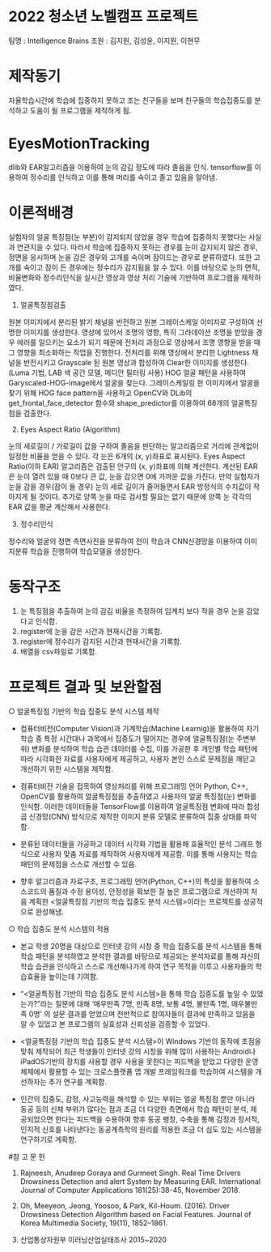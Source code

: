 # 2022 청소년 노벨캠프 프로젝트
팀명 : Intelligence Brains
조원 : 김지원, 김성윤, 이지원, 이현무

# 제작동기
 자율학습시간에 학습에 집중하지 못하고 조는 친구들을 보며 친구들의 학습집중도를 분석하고 도움이 될 프로그램을 제작하게 됨.

# EyesMotionTracking
dlib와 EAR알고리즘을 이용하여 눈의 감김 정도에 따라 졸음을 인식.
tensorflow를 이용하여 정수리를 인식하고 이를 통해 머리를 숙이고 졸고 있음을 알아냄.

# 이론적배경
실험자의 얼굴 특징점(눈 부분)이 감지되지 않았을 경우 학습에 집중하지 못했다는 사실과 연관지을 수 있다. 따라서 학습에 집중하지 못하는 경우를 눈이 감지되지 않은 경우, 정면을 응시하며 눈을 감은 경우와 고개를 숙이며 잠이드는 경우로 분류하였다. 또한 고개를 숙이고 잠이 든 경우에는 정수리가 감지됨을 알 수 있다. 이를 바탕으로 눈의 면적, 비율변화와 정수리인식을 실시간 영상과 영상 처리 기술에 기반하여 프로그램을 제작하였다. 
 

1. 얼굴특징점검출

  원본 이미지에서 분리된 밝기 채널을 반전하고 원본 그레이스케일 이미지로 구성하여 선명한 이미지를 생성한다. 영상에 있어서 조명의 영향, 특히 그라데이션 조명을 받았을 경우 에러를 일으키는 요소가 되기 때문에 전처리 과정으로 영상에서 조명 영향을 받을 때 그 영향을 최소화하는 작업을 진행한다. 전처리를 위해 영상에서 분리한 Lightness 채널을 반전시키고 Grayscale 된 원본 영상과 합성하여 Clear한 이미지를 생성한다. 
(Luma 기법, LAB 색 공간 모델, 메디안 필터링 사용)
  HOG 얼굴 패턴을 사용하여 Garyscaled-HOG-image에서 얼굴을 찾는다. 그레이스케일링 한 이미지에서 얼굴을 찾기 위해 HOG face pattern을 사용하고 OpenCV와 DLib의 get_frontal_face_detector 함수와 shape_predictor를 이용하여 68개의 얼굴특징점을 검출한다.
    
2. Eyes Aspect Ratio (Algorithm)

  눈의 세로길이 / 가로길이 값을 구하여 졸음을 판단하는 알고리즘으로 거리에 관계없이 일정한 비율을 얻을 수 있다. 각 눈은 6개의 (x, y)좌표로 표시된다. Eyes Aspect Ratio(이하 EAR) 알고리즘은 검출된 안구의 (x, y)좌표에 의해 계산한다. 계산된 EAR은 눈이 열려 있을 때 0보다 큰 값, 눈을 감으면 0에 가까운 값을 가진다. 만약 실험자가 눈을 감을 경우(잠이 들 경우) 눈의 세로 길이가 줄어들면서 EAR 방정식의 수치값이 작아지게 될 것이다. 
추가로 양쪽 눈을 따로 검사할 필요는 없기 때문에 양쪽 눈 각각의 EAR 값을 평균 계산해서 사용한다.

3. 정수리인식

  정수리와 얼굴의 정면 측면사진을 분류하여 전이 학습과 CNN신경망을 이용하여 이미지분류 학습을 진행하여 학습모델을 생성한다.  

# 동작구조
1. 눈 특징점을 추출하여 눈의 감김 비율을 측정하여 임계치 보다 작을 경우 눈을 감았다고 인식함.
2. register에 눈을 감은 시간과 현재시간을 기록함.
3. register에 정수리가 감지된 시간과 현재시간을 기록함.
4. 배열을 csv파일로 기록함.


# 프로젝트 결과 및 보완할점

○ 얼굴특징점 기반의 학습 집중도 분석 시스템 제작
   - 컴퓨터비전(Computer Vision)과 기계학습(Machine Learnig)을 활용하여 자기학습 중 특정 시간대나 과목에서 집중도가 떨어지는 경우에 얼굴특징점(눈 주변부위) 변화를 분석하여 학습 습관 데이터를 수집, 이를 가공한 후 개인별 학습 패턴에 따라 시각화한 자료를 사용자에게 제공하고, 사용자 본인 스스로 문제점을 깨닫고 개선하기 위한 시스템을 제작함.

   - 컴퓨터비전 기술을 접목하여 영상처리를 위해 프로그래밍 언어 Python, C++, OpenCV를 활용하여 얼굴특징점을 추출하였고 사용자의 얼굴 특징점(눈) 변화를 인식함. 이러한 데이터들을 TensorFlow를 이용하여 얼굴특징점 변화에 따라 합성곱 신경망(CNN) 방식으로 제작한 이미지 분류 모델로 분류하여 집중 상태를 파악함. 

   - 분류된 데이터들을 가공하고 데이터 시각화 기법을 활용해 효율적인 분석 그래프 형식으로 사용자 맞춤 자료를 제작하여 사용자에게  제공함. 이를 통해 사용자는 학습 패턴의 문제점을 스스로 개선할 수 있음. 

   - 향후 알고리즘과 자료구조, 프로그래밍 언어(Python, C++)의 특성을 활용하여 소스코드의 품질과 수정 용이성, 안정성을 확보한 질 높은 프로그램으로 개선하여 처음 계획한 <얼굴특징점 기반의 학습 집중도 분석 시스템>이라는 프로젝트를 성공적으로 완성해냄.
 
  ○  학습 집중도 분석 시스템의 적용
   - 본교 학생 20명을 대상으로 인터넷 강의 시청 중 학습 집중도를 분석 시스템을 통해 학습 패턴을 분석하였고 분석한 결과를 바탕으로 제공되는 분석자료를 통해 자신의 학습 습관을 인식하고 스스로 개선해나가게 하여 연구 목적을 이루고 사용자들의 학습효율을 높이는데 기여함. 

   - “<얼굴특징점 기반의 학습 집중도 분석 시스템>을 통해 학습 집중도를 높일 수 있었는가?”라는 질문에 대해 ‘매우만족 7명, 만족 8명, 보통 4명, 불만족 1명, 매우불만족 0명’ 의 설문 결과를 얻었으며 전반적으로 참여자들이 결과에 만족하고 있음을 알 수 있었고 본 프로그램의 실효성과 신뢰성을 검증할 수 있었다. 

   - <얼굴특징점 기반의 학습 집중도 분석 시스템>이 Windows 기반의 동작에 초점을 맞춰 제작되어 최근 학생들이 인터넷 강의 시청을 위해 많이 사용하는 Android나 iPadOS기반의 장치를 사용할 경우 사용을 못한다는 피드백을 받았고 다양한 운영체제에서 활용할 수 있는 크로스플랫폼 앱 개발 프레임워크를 학습하여 시스템을 개선하자는 추가 연구를 계획함.

   - 인간의 집중도, 감정, 사고능력을 해석할 수 있는 부위는 얼굴 특징점 뿐만 아니라 동공 등의 신체 부위가 많다는 점과 조금 더 다양한 측면에서 학습 패턴이 분석, 제공되었으면 한다는 피드백을 수용하여 향후 동공 팽창, 수축을 통해 감정과 정서적, 인지적 신호를 나타낸다는 동공계측학의 원리를 적용한 조금 더 심도 있는 시스템을 연구하기로 계획함. 

#참  고  문  헌

1) Rajneesh, Anudeep Goraya and Gurmeet Singh. Real Time Drivers Drowsiness Detection and alert System by Measuring EAR. International Journal of Computer Applications 181(25):38-45, November 2018.

2)  Oh, Meeyeon, Jeong, Yoosoo, & Park, Kil-Houm. (2016). Driver Drowsiness Detection Algorithm based on Facial Features. Journal of Korea Multimedia Society, 19(11), 1852–1861. 

3) 산업통상자원부 이러닝산업실태조사 2015~2020
